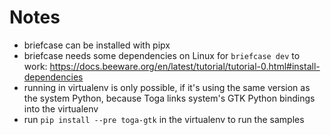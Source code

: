 # Notes

- briefcase can be installed with pipx
- briefcase needs some dependencies on Linux for `briefcase dev` to work:
  https://docs.beeware.org/en/latest/tutorial/tutorial-0.html#install-dependencies
- running in virtualenv is only possible, if it's using the same version as the system Python,
  because Toga links system's GTK Python bindings into the virtualenv
- run `pip install --pre toga-gtk` in the virtualenv to run the samples

